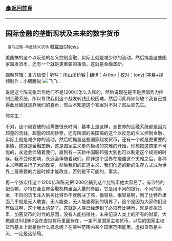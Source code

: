 ###  [:house:返回首頁](https://github.com/ourhimalayas/txt)
---


## 国际金融的垄断现状及未来的数字货币
` 喜马拉雅-华盛顿DC农场` [轉載自GNews](https://gnews.org/zh-hans/1550661/)

美国搞的这个以反恐的名义控制金融，实际上就是减少你的流动，然后掩盖这些国家超发货币，还有一个就是更重要的事情，这就是金融垄断。

视频剪辑：北方信使 | 听写：雨山溪桥客 | 翻译：Arthur | 校对：tonyj |字幕+视频制作：小腾腾说
![](https://assets.gnews.org/wp-content/uploads/2021/09/Screen-Shot-2021-09-14-at-6.44.59-PM.png)
飞飞：

说是这个陈元张宏伟他们不是1200亿怎么入账的，然后说现在是不是黑暗势力控制金融系统，所以导致我们这个战友转钱比较困难，然后问此局如何破？我自己觉得此局破就是靠我们的喜币，然后不知道这个答案对不对？然后郭先生。

郭先生：

不对，这个局要破的话需要很长时间，基本上是这样，全世界的金融系统都是因为超量的洗钱，超量的印刷钞票，还有所谓的美国搞的这个以反恐的名义控制金融，实际上就是减少你的流动，然后呢掩盖这些国家超发货币，还有一个就是更重要的事情，这就是金融垄断，这是国家主义走向极权的灾难的开始，你想把这搞定不可能的，永远会伴随着我们，直到有一天新中国联邦强大到也可以制定这个规则的时候。我不受你影响，永远会伴随着我们。除非这个世界在疫苗这个灾难之后，各种主义啊都进行了大的改变，然后我们的正道主义，我们创造的新的生存方式成为世界上最重要的力量时候才能改变，否则是不可能的，事实。

再一个张宏伟这个1200亿和陈元把1200亿搞到这个比特币他太容易了。有沙特的配合嘛，沙特在全世界金融机构里面大量的参股，它是用不同的银行，不同的基金，不同的货币注入到买比特币不就解决了嘛，很容易，很容易啊，到了比特币里面几乎就是无人敢查，无人能查，无人能查得到的境界了，这个是因为大家你们没有做过啊，这个我太清楚了。这就是人类已经走到了必须有比特币，就是虚拟货币，加密货币的时代的原因，没有人能挡得住，未来记录人类上的所有的财富，大概超过50到60会在虚拟货币里面存在，一定不是国家主权货币。以后的国家主权货币基本上就是你什么概念呢？在某种范围内某个国家范围能用，虚拟货币是主流，一定是这结局。
